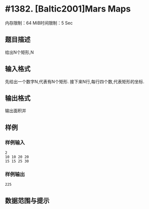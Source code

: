 # #1382. [Baltic2001]Mars Maps

内存限制：64 MiB时间限制：5 Sec

## 题目描述

给出N个矩形,N

## 输入格式

先给出一个数字N,代表有N个矩形.
接下来N行,每行四个数,代表矩形的坐标.

## 输出格式

输出面积并

## 样例

### 样例输入

    
    2
    10 10 20 20
    15 15 25 30
    

### 样例输出

    
    225 
    

## 数据范围与提示
